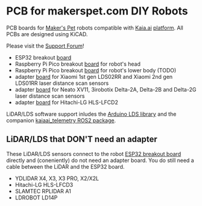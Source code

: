 # PCB for makerspet.com DIY Robots
PCB boards for [Maker's Pet](https://github.com/makerspet/makerspet_loki/) robots compatible with [Kaia.ai](https://kaia.ai) [platform](https://github.com/kaiaai/kaiaai/). All PCBs are designed using KiCAD.

Please visit the [Support Forum](https://github.com/makerspet/support/discussions/)!

- ESP32 breakout [board](/esp32_breakout/)
- Raspberry Pi Pico breakout [board](/pico_breakout_head/) for robot's head
- Raspberry Pi Pico breakout [board](/pico_breakout_body/) for robot's lower body (TODO)
- adapter [board](/lds02rr_adapter/) for Xiaomi 1st gen LDS02RR and Xiaomi 2nd gen LDS01RR laser distance scan sensors
- adapter [board](/neato_delta_adapter/) for Neato XV11, 3irobotix Delta-2A, Delta-2B and Delta-2G laser distance scan sensors
- adapter [board](/hls_adapter/) for Hitachi-LG HLS-LFCD2

LiDAR/LDS software support inludes the [Arduino LDS library](https://github.com/kaiaai/LDS) and the companion [kaiaai_telemetry ROS2 package](https://github.com/kaiaai/kaiaai).

## LiDAR/LDS that DON'T need an adapter
These LiDAR/LDS sensors connect to the robot [ESP32 breakout board](/esp32_breakout/) directly and
(coneniently) do not need an adapter board. You do still need a cable between the LiDAR and the ESP32 board.
- YDLIDAR X4, X3, X3 PRO, X2/X2L
- Hitachi-LG HLS-LFCD3
- SLAMTEC RPLIDAR A1
- LDROBOT LD14P
